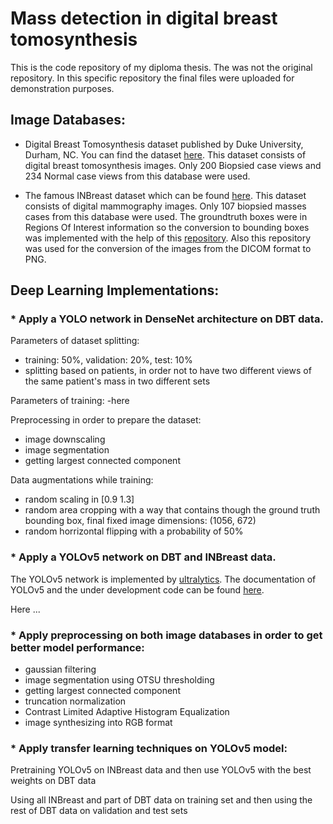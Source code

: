 # Mass detection in digital breast tomosynthesis

This is the code repository of my diploma thesis. The was not the original repository. In this specific repository the final files were uploaded for demonstration purposes.

## Image Databases:

* Digital Breast Tomosynthesis dataset published by Duke University, Durham, NC. You can find the dataset [here](https://www.cancerimagingarchive.net/collection/breast-cancer-screening-dbt/). This dataset consists of digital breast tomosynthesis images. Only 200 Biopsied case views and 234 Normal case views from this database were used.

* The famous INBreast dataset which can be found [here](https://www.kaggle.com/datasets/ramanathansp20/inbreast-dataset). This dataset consists of digital mammography images. Only 107 biopsied masses cases from this database were used. The groundtruth boxes were in Regions Of Interest information so the conversion to bounding boxes was implemented with the help of this [repository](github.com/charbitz/breast_mass_detection). Also this repository was used for the conversion of the images from the DICOM format to PNG.

## Deep Learning Implementations:

### * Apply a YOLO network in DenseNet architecture on DBT data.

Parameters of dataset splitting:
- training: 50%, validation: 20%, test: 10%
- splitting based on patients, in order not to have two different views of the same patient's mass in two different sets

Parameters of training:
-here

Preprocessing in order to prepare the dataset:
- image downscaling
- image segmentation
- getting largest connected component

Data augmentations while training:
- random scaling in [0.9 1.3]
- random area cropping with a way that contains though the ground truth bounding box, final fixed image dimensions: (1056, 672)
- random horrizontal flipping with a probability of 50%


### * Apply a YOLOv5 network on DBT and INBreast data.

The YOLOv5 network is implemented by [ultralytics](https://www.ultralytics.com/). The documentation of YOLOv5 and the under development code can be found [here](https://github.com/ultralytics/yolov5). 

Here ...

### * Apply preprocessing on both image databases in order to get better model performance:

- gaussian filtering
- image segmentation using OTSU thresholding
- getting largest connected component 
- truncation normalization
- Contrast Limited Adaptive Histogram Equalization
- image synthesizing into RGB format

### * Apply transfer learning techniques on YOLOv5 model:

Pretraining YOLOv5 on INBreast data and then use YOLOv5 with the best weights on DBT data 

Using all INBreast and part of DBT data on training set and then using the rest of DBT data on validation and test sets